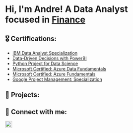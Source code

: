 <h1>Hi, I'm Andre!  A Data Analyst focused in <a href="https://www.linkedin.com/in/andretorda/">Finance</a>

<h2>🎖 Certifications:</h2>

  - [IBM Data Analyst Specialization](https://www.coursera.org/account/accomplishments/specialization/certificate/2YNRLSPWHME3)
  - [Data-Driven Decisions with PowerBI](https://www.coursera.org/account/accomplishments/verify/BVHS6J83K5YM)
  - [Python Project for Data Science](https://www.coursera.org/account/accomplishments/certificate/NYQLJ67BF8WQ)
  - [Microsoft Certified: Azure Data Fundamentals](https://learn.microsoft.com/en-us/users/andretorda-7817/credentials/55ddbeee4655ec96)
  - [Microsoft Certified: Azure Fundamentals](https://learn.microsoft.com/en-us/users/andretorda-7817/credentials/2f8361f8cc32744c)
  - [Google Project Management: Specialization](https://www.coursera.org/account/accomplishments/specialization/certificate/67LTZZCCFD2D)

<h2>📜 Projects:</h2>


<h2> 🤳 Connect with me:</h2>

[<img align="left" alt="AndreTorda | LinkedIn" width="22px" src="https://cdn.jsdelivr.net/npm/simple-icons@v3/icons/linkedin.svg" />][linkedin]

[linkedin]: https://www.linkedin.com/in/andretorda
